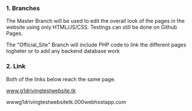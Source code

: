 ### 1. Branches ###

The Master Branch will be used to edit the overall look of the pages in the website using only HTML/JS/CSS. Testings can still be done on
Github Pages.

The "Official_Site" Branch will include PHP code to link the different pages togheter or to add any backend database work


### 2. Link ###
Both of the links below reach the same page.

www.g1drivingtestwebsite.tk 

wwwg1drivingtestwebsitetk.000webhostapp.com 


